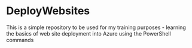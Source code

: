 # DeployWebsites
This is a simple repository to be used for my training purposes - learning the basics of web site deployment into Azure using the PowerShell commands
